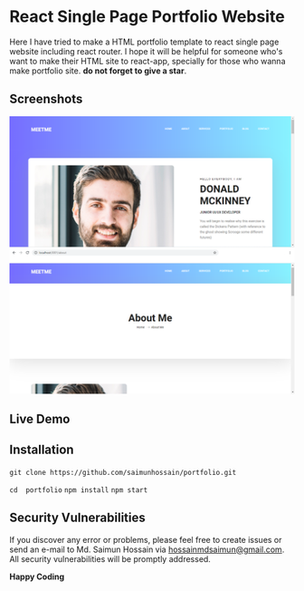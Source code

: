 # React Single Page Portfolio Website

Here I have tried to make a HTML portfolio template to react single page website including react router. I hope it will be helpful for someone who's want to make their HTML site to react-app, specially for those who wanna make portfolio site. **do not forget to give a star**.

## Screenshots

![ScreenShot](/screenshots/screenshot1.png)
![ScreenShot](/screenshots/screenshot2.png)

## Live Demo


## Installation

```git clone https://github.com/saimunhossain/portfolio.git```

```cd  portfolio```
```npm install```
```npm start```

## Security Vulnerabilities

If you discover any error or problems, please feel free to create issues or send an e-mail to Md. Saimun Hossain via [hossainmdsaimun@gmail.com](mailto:hossainmdsaimun@gmail.com). All security vulnerabilities will be promptly addressed.

**Happy Coding**